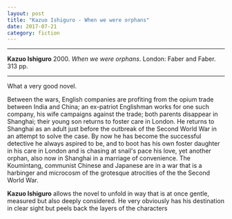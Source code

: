 ```yaml
---
layout: post
title: "Kazuo Ishiguro - When we were orphans"
date: 2017-07-21
category: fiction
---
```


***
<b>Kazuo Ishiguro</b> 2000. _When we were orphans_. London: Faber and Faber.  313 pp. 

***

What a very good novel.  

Between the wars, English companies are profiting from the opium trade between India and China; an ex-patriot Englishman works for one such company, his wife campaigns against the trade; both parents disappear in Shanghai; their young son returns to foster care in London.  He returns to Shanghai as an adult just before the outbreak of the Second World War in an attempt to solve the case.  By now he has become the successful detective he always aspired to be, and to boot has his own foster daughter in his care in London and is chasing at snail's pace his love, yet another orphan, also now in Shanghai in a marriage of convenience.  The Koumintang, communist Chinese and Japanese are in a war that is a harbinger and microcosm of the grotesque atrocities of the the Second World War.   

**Kazuo Ishiguro** allows the novel to unfold in way that is at once gentle, measured but also deeply considered.  He very obviously has his destination in clear sight but peels back the layers of the characters  


